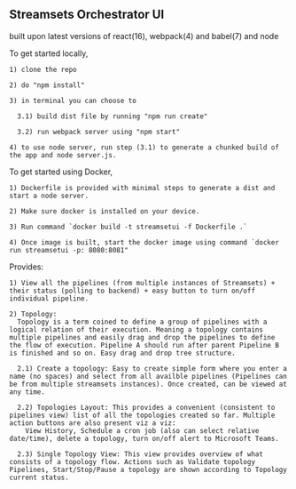 ## Streamsets Orchestrator UI
  built upon latest versions of react(16), webpack(4) and babel(7) and node
  
  To get started locally,

    1) clone the repo
    
    2) do "npm install"
    
    3) in terminal you can choose to
    
      3.1) build dist file by running "npm run create"
      
      3.2) run webpack server using "npm start"

    4) to use node server, run step (3.1) to generate a chunked build of the app and node server.js. 

  To get started using Docker,

    1) Dockerfile is provided with minimal steps to generate a dist and start a node server.

    2) Make sure docker is installed on your device.

    3) Run command `docker build -t streamsetui -f Dockerfile .`

    4) Once image is built, start the docker image using command `docker run streamsetui -p: 8080:8081"
      
  Provides:
  
    1) View all the pipelines (from multiple instances of Streamsets) + their status (polling to backend) + easy button to turn on/off individual pipeline.
    
    2) Topology:
      Topology is a term coined to define a group of pipelines with a logical relation of their execution. Meaning a topology contains multiple pipelines and easily drag and drop the pipelines to define the flow of execution. Pipeline A should run after parent Pipeline B is finished and so on. Easy drag and drop tree structure.

      2.1) Create a topology: Easy to create simple form where you enter a name (no spaces) and select from all availble pipelines (Pipelines can be from multiple streamsets instances). Once created, can be viewed at any time.

      2.2) Topologies Layout: This provides a convenient (consistent to pipelines view) list of all the topologies created so far. Multiple action buttons are also present viz a viz:
        View History, Schedule a cron job (also can select relative date/time), delete a topology, turn on/off alert to Microsoft Teams.

      2.3) Single Topology View: This view provides overview of what consists of a topology flow. Actions such as Validate topology Pipelines, Start/Stop/Pause a topology are shown according to Topology current status.
